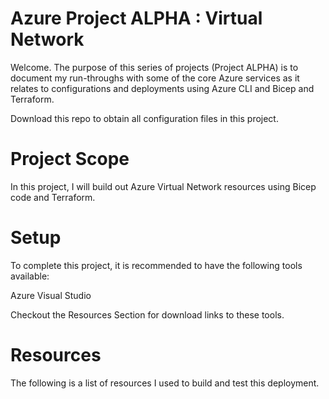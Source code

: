 # Azure Project ALPHA : Virtual Network
Welcome. The purpose of this series of projects (Project ALPHA) is to document my run-throughs with some of the core Azure services as it relates to configurations and deployments using Azure CLI and Bicep and Terraform. 

Download this repo to obtain all configuration files in this project.

# Project Scope
In this project, I will build out Azure Virtual Network resources using Bicep code and Terraform.

# Setup
To complete this project, it is  recommended to have the following tools available:

Azure
Visual Studio


Checkout the Resources Section for download links to these tools.

# Resources

The following is a list of resources I used to build and test this deployment.
